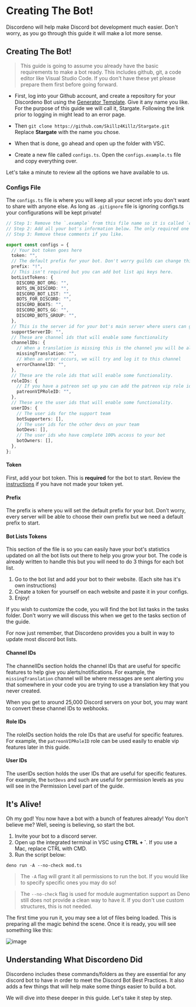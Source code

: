 # Creating The Bot!

Discordeno will help make Discord bot development much easier. Don't worry, as
you go through this guide it will make a lot more sense.

## Creating The Bot!

> This guide is going to assume you already have the basic requirements to make
> a bot ready. This includes github, git, a code editor like Visual Studio Code.
> If you don't have these yet please prepare them first before going forward.

- First, log into your Github account, and create a repository for your Discordeno Bot using the
  [Generator Template](https://github.com/discordeno/template/generate).
  Give it any name you like. For the purpose of this guide we will call it,
  Stargate. Following the link prior to logging in might lead to an error page.

- Then `git clone https://github.com/Skillz4Killz/Stargate.git` Replace
  **Stargate** with the name you chose.
- When that is done, go ahead and open up the folder with VSC.
- Create a new file called `configs.ts`. Open the `configs.example.ts` file and
  copy everything over.

Let's take a minute to review all the options we have available to us.

### Configs File

The `configs.ts` file is where you will keep all your secret info you don't want
to share with anyone else. As long as `.gitignore` file is ignoring configs.ts
your configurations will be kept private!

```ts
// Step 1: Remove the `.example` from this file name so it is called `configs.ts`
// Step 2: Add all your bot's information below. The only required one is token and prefix. NOTE: As long as `.gitignore` file is ignoring configs.ts your configurations will be kept private!
// Step 3: Remove these comments if you like.

export const configs = {
  // Your bot token goes here
  token: "",
  // The default prefix for your bot. Don't worry guilds can change this later.
  prefix: "!",
  // This isn't required but you can add bot list api keys here.
  botListTokens: {
    DISCORD_BOT_ORG: "",
    BOTS_ON_DISCORD: "",
    DISCORD_BOT_LIST: "",
    BOTS_FOR_DISCORD: "",
    DISCORD_BOATS: "",
    DISCORD_BOTS_GG: "",
    DISCORD_BOTS_GROUP: "",
  },
  // This is the server id for your bot's main server where users can get help/support
  supportServerID: "",
  // These are channel ids that will enable some functionality
  channelIDs: {
    // When a translation is missing this is the channel you will be alerted in.
    missingTranslation: "",
    // When an error occurs, we will try and log it to this channel
    errorChannelID: "",
  },
  // These are the role ids that will enable some functionality.
  roleIDs: {
    // If you have a patreon set up you can add the patreon vip role id here.
    patreonVIPRoleID: "",
  },
  // These are the user ids that will enable some functionality.
  userIDs: {
    // The user ids for the support team
    botSupporters: [],
    // The user ids for the other devs on your team
    botDevs: [],
    // The user ids who have complete 100% access to your bot
    botOwners: [],
  },
};
```

#### Token

First, add your bot token. This is **required** for the bot to start. Review the
[instructions](https://discordeno.mod.land/gettingstarted.html#creating-your-first-discord-bot-application)
if you have not made your token yet.

#### Prefix

The prefix is where you will set the default prefix for your bot. Don't worry,
every server will be able to choose their own prefix but we need a default
prefix to start.

#### Bot Lists Tokens

This section of the file is so you can easily have your bot's statistics updated
on all the bot lists out there to help you grow your bot. The code is already
written to handle this but you will need to do 3 things for each bot list.

1. Go to the bot list and add your bot to their website. (Each site has it's own
   instructions)
2. Create a token for yourself on each website and paste it in your configs.
3. Enjoy!

If you wish to customize the code, you will find the bot list tasks in the tasks
folder. Don't worry we will discuss this when we get to the tasks section of the
guide.

For now just remember, that Discordeno provides you a built in way to update
most discord bot lists.

#### Channel IDs

The channelIDs section holds the channel IDs that are useful for specific
features to help give you alerts/notifications. For example, the
`missingTranslation` channel will be where messages are sent alerting you that
somewhere in your code you are trying to use a translation key that you never
created.

When you get to around 25,000 Discord servers on your bot, you may want to
convert these channel IDs to webhooks.

#### Role IDs

The roleIDs section holds the role IDs that are useful for specific features.
For example, the `patreonVIPRoleID` role can be used easily to enable vip
features later in this guide.

#### User IDs

The userIDs section holds the user IDs that are useful for specific features.
For example, the `botDevs` and such are useful for permission levels as you will
see in the Permission Level part of the guide.

## It's Alive!

Oh my god! You now have a bot with a bunch of features already! You don't
believe me? Well, seeing is believing, so start the bot.

1. Invite your bot to a discord server.
2. Open up the integrated terminal in VSC using **CTRL + `**. If you use a Mac,
   replace CTRL with CMD.
3. Run the script below:

```shell
deno run -A --no-check mod.ts
```

> The `-A` flag will grant it all permissions to run the bot. If you would like
> to specify specific ones you may do so!

> The `--no-check` flag is used for module augmentation support as Deno still
> does not provide a clean way to have it. If you don't use custom structures,
> this is not needed.

The first time you run it, you may see a lot of files being loaded. This is
preparing all the magic behind the scene. Once it is ready, you will see
something like this:

![image](https://i.imgur.com/TOXjLgh.png)

## Understanding What Discordeno Did

Discordeno includes these commands/folders as they are essential for any discord
bot to have in order to meet the Discord Bot Best Practices. It also adds a few
things that will help make some things easier to build a bot.

We will dive into these deeper in this guide. Let's take it step by step.
